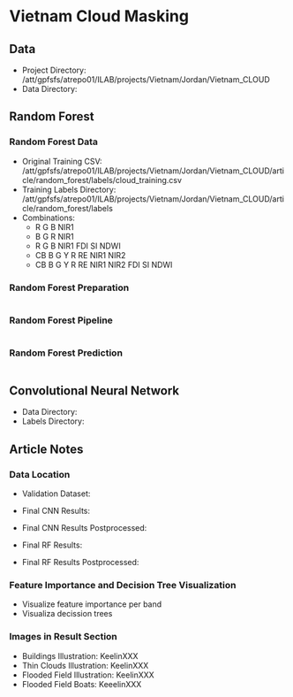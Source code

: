 # Vietnam Cloud Masking

## Data

- Project Directory: /att/gpfsfs/atrepo01/ILAB/projects/Vietnam/Jordan/Vietnam_CLOUD
- Data Directory:

## Random Forest

### Random Forest Data

- Original Training CSV: /att/gpfsfs/atrepo01/ILAB/projects/Vietnam/Jordan/Vietnam_CLOUD/article/random_forest/labels/cloud_training.csv
- Training Labels Directory: /att/gpfsfs/atrepo01/ILAB/projects/Vietnam/Jordan/Vietnam_CLOUD/article/random_forest/labels
- Combinations:
  - R G B NIR1
  - B G R NIR1
  - R G B NIR1 FDI SI NDWI
  - CB B G Y R RE NIR1 NIR2
  - CB B G Y R RE NIR1 NIR2 FDI SI NDWI

### Random Forest Preparation

```bash

```

### Random Forest Pipeline

```bash
```

### Random Forest Prediction

```bash
```

## Convolutional Neural Network

- Data Directory:
- Labels Directory:

## Article Notes

### Data Location

- Validation Dataset:
- Final CNN Results:
- Final CNN Results Postprocessed:

- Final RF Results:
- Final RF Results Postprocessed:

### Feature Importance and Decision Tree Visualization

- Visualize feature importance per band
- Visualiza decission trees

### Images in Result Section

- Buildings Illustration: KeelinXXX
- Thin Clouds Illustration: KeelinXXX
- Flooded Field Illustration: KeelinXXX
- Flooded Field Boats: KeeelinXXX
